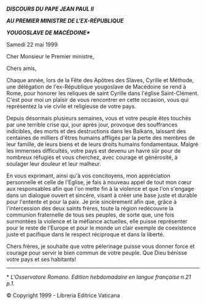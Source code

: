 ***DISCOURS DU PAPE JEAN PAUL II***

***AU PREMIER MINISTRE DE L'EX-RÉPUBLIQUE***

***YOUGOSLAVE DE MACÉDOINE\****

Samedi 22 mai 1999

Cher Monsieur le Premier ministre,

Chers amis,

Chaque année, lors de la Fête des Apôtres des Slaves, Cyrille et Méthode, une délégation de l'ex-République yougoslave de Macédoine se rend à Rome, pour honorer les reliques de saint Cyrille dans l'église Saint-Clément. C'est pour moi un plaisir de vous rencontrer en cette occasion, vous qui représentez la vie civile et religieuse de votre pays.

Depuis désormais plusieurs semaines, vous et votre peuple êtes touchés par une terrible crise qui, jour après jour, provoque des souffrances indicibles, des morts et des destructions dans les Balkans, laissant des centaines de milliers d'êtres humains affligés par la perte des membres de leur famille, de leurs biens et de leurs droits humains fondamentaux. Malgré les immenses difficultés, votre pays est devenu un havre sûr pour de nombreux réfugiés et vous cherchez, avec courage et générosité, à soulager leur douleur et leur malheur.

En vous exprimant, ainsi qu'à vos concitoyens, mon appréciation personnelle et celle de l'Eglise, je fais à nouveau appel de tout mon cœur aux responsables afin que l'on mette fin à la violence et que l'on s'engage dans un dialogue ouvert et sincère, visant à créer une base juste et durable pour l'entente et pour la paix. Je prie sincèrement afin que, grâce à l'intercession des deux saints frères, toute la région redécouvre la communion fraternelle de tous ses peuples, de sorte que, une fois surmontées la violence et la méfiance actuelles, elle puisse représenter pour le reste de l'Europe et pour le monde un clair exemple de coexistence juste et pacifique dans le respect réciproque et dans la liberté.

Chers frères, je souhaite que votre pèlerinage puisse vous donner force et courage pour servir le bien commun de votre peuple. Que Dieu bénisse votre pays et ses habitants!

* * *

\* *L'Osservatore Romano. Edition hebdomadaire en langue française n.21 p.1.*

© Copyright 1999 - Libreria Editrice Vaticana